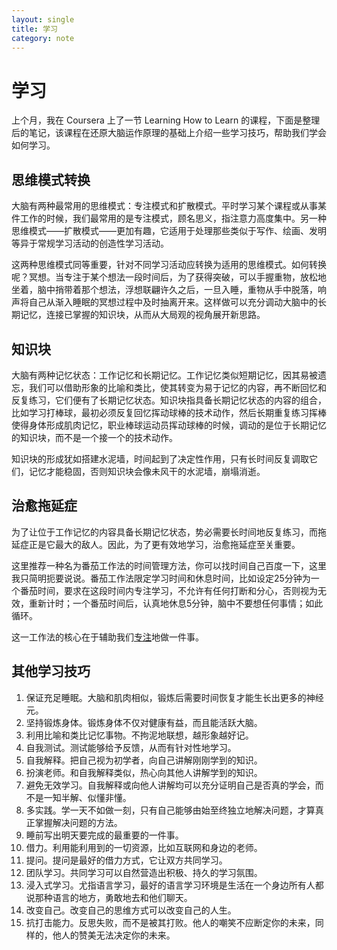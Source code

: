 ```yaml
---
layout: single
title: 学习
category: note
---
```


# 学习

上个月，我在 Coursera 上了一节 Learning How to Learn 的课程，下面是整理后的笔记，该课程在还原大脑运作原理的基础上介绍一些学习技巧，帮助我们学会如何学习。

## 思维模式转换

大脑有两种最常用的思维模式：专注模式和扩散模式。平时学习某个课程或从事某件工作的时候，我们最常用的是专注模式，顾名思义，指注意力高度集中。另一种思维模式——扩散模式——更加有趣，它适用于处理那些类似于写作、绘画、发明等异于常规学习活动的创造性学习活动。

这两种思维模式同等重要，针对不同学习活动应转换为适用的思维模式。如何转换呢？冥想。当专注于某个想法一段时间后，为了获得突破，可以手握重物，放松地坐着，脑中捎带着那个想法，浮想联翩许久之后，一旦入睡，重物从手中脱落，响声将自己从渐入睡眠的冥想过程中及时抽离开来。这样做可以充分调动大脑中的长期记忆，连接已掌握的知识块，从而从大局观的视角展开新思路。

## 知识块

大脑有两种记忆状态：工作记忆和长期记忆。工作记忆类似短期记忆，因其易被遗忘，我们可以借助形象的比喻和类比，使其转变为易于记忆的内容，再不断回忆和反复练习，它们便有了长期记忆状态。知识块指具备长期记忆状态的内容的组合，比如学习打棒球，最初必须反复回忆挥动球棒的技术动作，然后长期重复练习挥棒使得身体形成肌肉记忆，职业棒球运动员挥动球棒的时候，调动的是位于长期记忆的知识块，而不是一个接一个的技术动作。

知识块的形成犹如搭建水泥墙，时间起到了决定性作用，只有长时间反复调取它们，记忆才能稳固，否则知识块会像未风干的水泥墙，崩塌消逝。

## 治愈拖延症

为了让位于工作记忆的内容具备长期记忆状态，势必需要长时间地反复练习，而拖延症正是它最大的敌人。因此，为了更有效地学习，治愈拖延症至关重要。

这里推荐一种名为番茄工作法的时间管理方法，你可以找时间自己百度一下，这里我只简明扼要说说。番茄工作法限定学习时间和休息时间，比如设定25分钟为一个番茄时间，要求在这段时间内专注学习，不允许有任何打断和分心，否则视为无效，重新计时；一个番茄时间后，认真地休息5分钟，脑中不要想任何事情；如此循环。

这一工作法的核心在于辅助我们[专注](/note/focus.html)地做一件事。

## 其他学习技巧

1. 保证充足睡眠。大脑和肌肉相似，锻炼后需要时间恢复才能生长出更多的神经元。
1. 坚持锻炼身体。锻炼身体不仅对健康有益，而且能活跃大脑。
1. 利用比喻和类比记忆事物。不拘泥地联想，越形象越好记。
1. 自我测试。测试能够给予反馈，从而有针对性地学习。
1. 自我解释。把自己视为初学者，向自己讲解刚刚学到的知识。
1. 扮演老师。和自我解释类似，热心向其他人讲解学到的知识。
1. 避免无效学习。自我解释或向他人讲解均可以充分证明自己是否真的学会，而不是一知半解、似懂非懂。
1. 多实践。学一天不如做一刻，只有自己能够由始至终独立地解决问题，才算真正掌握解决问题的方法。
1. 睡前写出明天要完成的最重要的一件事。
1. 借力。利用能利用到的一切资源，比如互联网和身边的老师。
1. 提问。提问是最好的借力方式，它让双方共同学习。
1. 团队学习。共同学习可以自然营造出积极、持久的学习氛围。
1. 浸入式学习。尤指语言学习，最好的语言学习环境是生活在一个身边所有人都说那种语言的地方，勇敢地去和他们聊天。
1. 改变自己。改变自己的思维方式可以改变自己的人生。
1. 抗打击能力。反思失败，而不是被其打败。他人的嘲笑不应断定你的未来，同样的，他人的赞美无法决定你的未来。
